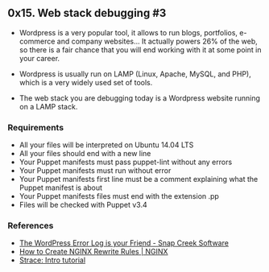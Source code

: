 ## 0x15. Web stack debugging #3

- Wordpress is a very popular tool, it allows to run blogs, portfolios, e-commerce and company websites... It actually powers 26% of the web, so there is a fair chance that you will end working with it at some point in your career.

- Wordpress is usually run on LAMP (Linux, Apache, MySQL, and PHP), which is a very widely used set of tools.

- The web stack you are debugging today is a Wordpress website running on a LAMP stack.

### Requirements

- All your files will be interpreted on Ubuntu 14.04 LTS
- All your files should end with a new line
- Your Puppet manifests must pass puppet-lint without any errors
- Your Puppet manifests must run without error
- Your Puppet manifests first line must be a comment explaining what the Puppet manifest is about
- Your Puppet manifests files must end with the extension .pp
- Files will be checked with Puppet v3.4

### References

- [The WordPress Error Log is your Friend - Snap Creek Software](https://snapcreek.com/blog/wordpress-error-log-friend/)
- [How to Create NGINX Rewrite Rules | NGINX](https://www.nginx.com/blog/creating-nginx-rewrite-rules/)
- [Strace: Intro tutorial](https://www.youtube.com/watch?v=EG0ihttnEJI)
